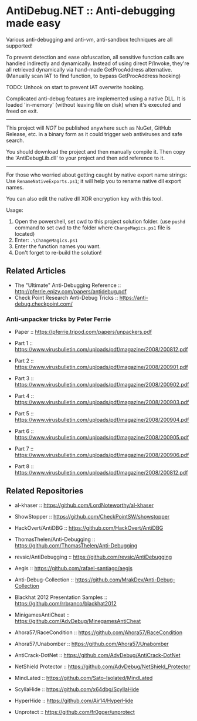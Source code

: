 # AntiDebug.NET :: Anti-debugging made easy

Various anti-debugging and anti-vm, anti-sandbox techniques are all supported!

To prevent detection and ease obfuscation, all sensitive function calls are handled indirectly and dynamically.
Instead of using direct P/Invoke, they're all retrieved dynamically via hand-made GetProcAddress alternative. (Manually scan IAT to find function, to bypass GetProcAddress hooking)

TODO: Unhook on start to prevent IAT overwrite hooking.

Complicated anti-debug features are implemented using a native DLL. It is loaded 'in-memory' (without leaving file on disk) when it's executed and freed on exit.

---

This project will *NOT* be published anywhere such as NuGet, GitHub Release, etc. in a binary form as it could trigger web antiviruses and safe search.

You should download the project and then manually compile it. Then copy the 'AntiDebugLib.dll' to your project and then add reference to it.

---

For those who worried about getting caught by native export name strings: Use `RenameNativeExports.ps1`; it will help you to rename native dll export names.

You can also edit the native dll XOR encryption key with this tool.

Usage:

1. Open the powershell, set cwd to this project solution folder. (use `pushd` command to set cwd to the folder where `ChangeMagics.ps1` file is located)
2. Enter: `.\ChangeMagics.ps1`
3. Enter the function names you want.
4. Don't forget to re-build the solution!

## Related Articles

* The "Ultimate" Anti-Debugging Reference :: http://pferrie.epizy.com/papers/antidebug.pdf
* Check Point Research Anti-Debug Tricks :: https://anti-debug.checkpoint.com/

### Anti-unpacker tricks by Peter Ferrie

* Paper :: https://pferrie.tripod.com/papers/unpackers.pdf

* Part 1 :: https://www.virusbulletin.com/uploads/pdf/magazine/2008/200812.pdf
* Part 2 :: https://www.virusbulletin.com/uploads/pdf/magazine/2008/200901.pdf
* Part 3 :: https://www.virusbulletin.com/uploads/pdf/magazine/2008/200902.pdf
* Part 4 :: https://www.virusbulletin.com/uploads/pdf/magazine/2008/200903.pdf
* Part 5 :: https://www.virusbulletin.com/uploads/pdf/magazine/2008/200904.pdf
* Part 6 :: https://www.virusbulletin.com/uploads/pdf/magazine/2008/200905.pdf
* Part 7 :: https://www.virusbulletin.com/uploads/pdf/magazine/2008/200906.pdf
* Part 8 :: https://www.virusbulletin.com/uploads/pdf/magazine/2008/200812.pdf

## Related Repositories

* al-khaser :: https://github.com/LordNoteworthy/al-khaser
* ShowStopper :: https://github.com/CheckPointSW/showstopper
* HackOvert/AntiDBG :: https://github.com/HackOvert/AntiDBG
* ThomasThelen/Anti-Debugging :: https://github.com/ThomasThelen/Anti-Debugging
* revsic/AntiDebugging :: https://github.com/revsic/AntiDebugging
* Aegis :: https://github.com/rafael-santiago/aegis
* Anti-Debug-Collection :: https://github.com/MrakDev/Anti-Debug-Collection
* Blackhat 2012 Presentation Samples :: https://github.com/rrbranco/blackhat2012

* MinigamesAntiCheat :: https://github.com/AdvDebug/MinegamesAntiCheat

* Ahora57/RaceCondition :: https://github.com/Ahora57/RaceCondition
* Ahora57/Unabomber :: https://github.com/Ahora57/Unabomber

* AntiCrack-DotNet :: https://github.com/AdvDebug/AntiCrack-DotNet
* NetShield Protector :: https://github.com/AdvDebug/NetShield_Protector
* MindLated :: https://github.com/Sato-Isolated/MindLated

* ScyllaHide :: https://github.com/x64dbg/ScyllaHide
* HyperHide :: https://github.com/Air14/HyperHide
* Unprotect :: https://github.com/fr0gger/unprotect
